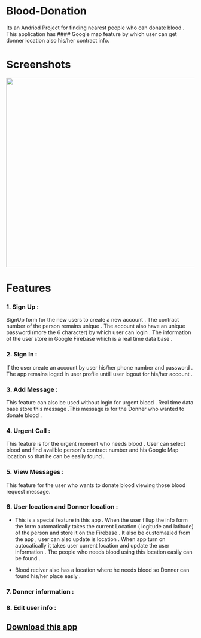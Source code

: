 # Blood-Donation
 Its an Andriod Project for finding nearest people who can donate blood . This application has #### Google map feature by which user can get donner location also his/her contract info.

# Screenshots 
<img src="https://user-images.githubusercontent.com/47663440/98243135-b9a43000-1f97-11eb-9fd1-c539b62be8d2.jpg" width="900" height="505"/>

# Features

### 1. Sign Up : 

   SignUp form for the new users to create a new account . The contract number of the person remains unique . The account also have an unique password (more the 6 character) by which user can login . The information of the user store in Google Firebase which is a real time data base .   

### 2. Sign In : 
   
   If the user create an account by user his/her phone number and password . The app remains loged in user profile untill user logout for his/her account . 

### 3. Add Message : 

This feature can also be used without login for urgent blood . Real time data base store this message .This message is for the Donner who wanted to donate blood . 

### 4. Urgent Call : 

This feature is for the urgent moment who needs blood . User can select blood and find availble person's contract number and his Google Map location so that he can be easily found . 

### 5. View Messages : 

This feature for the user who wants to donate blood viewing those blood request message. 

### 6. User location and Donner location : 

- This is a special feature in this app . When the user fillup the info form the form automatically takes the current Location ( logitude and latitude) of the person and store it on the Firebase . It also be customazied from the app , user can also update is location .
When app turn on autocatically it takes user current location and update the user information . The people who needs blood using this location easily can be found . 

- Blood reciver also has a location where he needs blood so Donner can found his/her place easly . 

### 7. Donner information : 



### 8. Edit user info : 





## [Download this app ]( https://drive.google.com/file/d/1okfdtyw67KmiwPCkfiTsyPQU0inhOkM6/view?usp=sharing)

